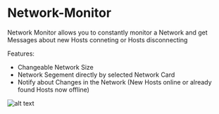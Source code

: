 # Network-Monitor
Network Monitor allows you to constantly monitor a Network and get Messages about new Hosts conneting or Hosts disconnecting

Features: 
 * Changeable Network Size
 * Network Segement directly by selected Network Card
 * Notify about Changes in the Network (New Hosts online or already found Hosts now offline)

![alt text](https://cloud.githubusercontent.com/assets/26997146/25738169/ef42286a-317b-11e7-970f-0638ebeca5f8.png)
